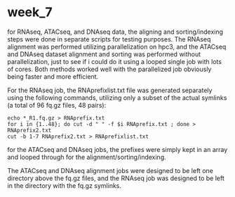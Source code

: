 # week_7

for RNAseq, ATACseq, and DNAseq data, the aligning and sorting/indexing steps were done in separate scripts for testing purposes. The RNAseq alignment was performed utilizing parallelization on hpc3, and the ATACseq and DNAseq dataset alignment and sorting was performed without parallelization, just to see if i could do it using a looped single job with lots of cores. Both methods worked well with the parallelized job obviously being faster and more efficient.

For the RNAseq job, the RNAprefixlist.txt file was generated separately using the following commands, utilizing only a subset of the actual symlinks (a total of 96 fq.gz files, 48 pairs):


```
echo *_R1.fq.gz > RNAprefix.txt
for i in {1..48}; do cut -d " " -f $i RNAprefix.txt ; done > RNAprefix2.txt
cut -b 1-7 RNAprefix2.txt > RNAprefixlist.txt
```
for the ATACseq and DNAseq jobs, the prefixes were simply kept in an array and looped through for the alignment/sorting/indexing.

The ATACseq and DNAseq alignment jobs were designed to be left one directory above the fq.gz files, and the RNAseq job was designed to be left in the directory with the fq.gz symlinks.
